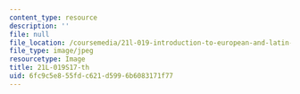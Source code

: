 ```yaml
---
content_type: resource
description: ''
file: null
file_location: /coursemedia/21l-019-introduction-to-european-and-latin-american-fiction-great-books-on-the-page-and-on-the-screen-spring-2017/6fc9c5e855fdc621d5996b6083171f77_21L-019S17-th.jpg
file_type: image/jpeg
resourcetype: Image
title: 21L-019S17-th
uid: 6fc9c5e8-55fd-c621-d599-6b6083171f77
---
```

